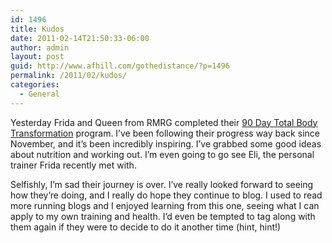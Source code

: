```yaml
---
id: 1496
title: Kudos
date: 2011-02-14T21:50:33-06:00
author: admin
layout: post
guid: http://www.afhill.com/gothedistance/?p=1496
permalink: /2011/02/kudos/
categories:
  - General
---
```

Yesterday Frida and Queen from RMRG completed their [90 Day Total Body Transformation](http://90daytbt.wordpress.com) program. I&#8217;ve been following their progress way back since November, and it&#8217;s been incredibly inspiring. I&#8217;ve grabbed some good ideas about nutrition and working out. I&#8217;m even going to go see Eli, the personal trainer Frida recently met with.

Selfishly, I&#8217;m sad their journey is over. I&#8217;ve really looked forward to seeing how they&#8217;re doing, and I really do hope they continue to blog. I used to read more running blogs and I enjoyed learning from this one, seeing what I can apply to my own training and health. I&#8217;d even be tempted to tag along with them again if they were to decide to do it another time (hint, hint!)